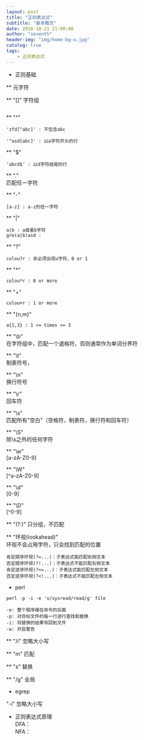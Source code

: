 ```yaml
---
layout: post
title: "正则表达式"
subtitle: "基本概念"
date: 2016-10-21 21:00:00
author: "seventh"
header-img: "img/home-bg-o.jpg"
catalog: true
tags:
    - 正则表达式
---
```


* 正则基础  

** 元字符  

** "[]" 字符组  
~~~
~~~

** "^"  
~~~
'zfd[^abc]' : 不包含abc

'^asd[abc]' : 以a字符开头的行
~~~

** "$"  
~~~
'abcd$' : 以d字符结尾的行
~~~

** "."  
匹配任一字符  

** "-"  
~~~
[a-z] : a-z的任一字符
~~~

** "|"  
~~~
a|b : a或者b字符
gre(a|b)asd : 
~~~

** "?"  
~~~
colou?r : 非必须出现u字符，0 or 1
~~~

** "*"  
~~~
colou*r : 0 or more
~~~

** "+"  
~~~
colou+r : 1 or more
~~~

** "{n,m}"  
~~~
a{1,3} : 1 <= times <= 3
~~~

** "\b"  
在字符组中，匹配一个退格符，否则通常作为单词分界符  

** "\t"  
制表符号， <tab>  

** "\n"  
换行符号  

** "\r"  
回车符  

** "\s"  
匹配所有"空白"（空格符，制表符，换行符和回车符）  

** "\S"  
除\s之外的任何字符

** "\w"  
[a-zA-Z0-9]  

** "\W"  
[^a-zA-Z0-9]  

** "\d"  
[0-9]

** "\D"  
[^0-9]

** "(?:)"  只分组，不匹配  

** "环视(lookahead)"  
环视不会占用字符，只会找到匹配的位置  
~~~
肯定顺序环视(?=...)：子表达式能匹配右侧文本
否定顺序环视(?!...)：子表达式不能匹配右侧文本
肯定逆序环视(?<=...)：子表达式能匹配左侧文本
否定逆序环视(?<!...)：子表达式不能匹配左侧文本
~~~

* perl
~~~
perl -p -i -e 's/sysread/read/g' file

-e: 整个程序接在命令的后面
-p: 对目标文件的每一行进行查找和替换
-i: 将替换的结果写回到文件
-w: 开启警告
~~~

** "/i" 忽略大小写  

** "m"  匹配  

** "s"  替换  

** "/g" 全局  

* egrep  

"-i" 忽略大小写  


* 正则表达式原理  
DFA：  
NFA：  
